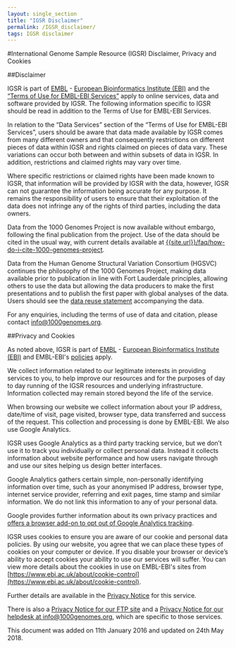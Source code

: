 ```yaml
---
layout: single_section
title: "IGSR Disclaimer"
permalink: /IGSR_disclaimer/
tags: IGSR disclaimer
---
```


#International Genome Sample Resource (IGSR) Disclaimer, Privacy and Cookies

##Disclaimer

IGSR is part of [EMBL](http://www.embl.org) - [European Bioinformatics Institute (EBI)](http://www.ebi.ac.uk) and the [“Terms of Use for EMBL-EBI Services”]( https://www.ebi.ac.uk/about/terms-of-use) apply to online services, data and software provided by IGSR. The following information specific to IGSR should be read in addition to the Terms of Use for EMBL-EBI Services. 

In relation to the “Data Services” section of the “Terms of Use for EMBL-EBI Services”, users should be aware that data made available by IGSR comes from many different owners and that consequently restrictions on different pieces of data within IGSR and rights claimed on pieces of data vary. These variations can occur both between and within subsets of data in IGSR. In addition, restrictions and claimed rights may vary over time.

Where specific restrictions or claimed rights have been made known to IGSR, that information will be provided by IGSR with the data, however, IGSR can not guarantee the information being accurate for any purpose. It remains the responsibility of users to ensure that their exploitation of the data does not infringe any of the rights of third parties, including the data owners.

Data from the 1000 Genomes Project is now available without embargo, following the final publication from the project. Use of the data should be cited in the usual way, with current details available at  [{{site.url}}/faq/how-do-i-cite-1000-genomes-project](/faq/how-do-i-cite-1000-genomes-project).

Data from the Human Genome Structural Variation Consortium (HGSVC) continues the philosophy of the 1000 Genomes Project, making data available prior to publication in line with Fort Lauderdale principles, allowing others to use the data but allowing the data producers to make the first presentations and to publish the first paper with global analyses of the data. Users should see the [data reuse statement](https://github.com/igsr/1000Genomes_data_indexes/blob/master/data_collections/hgsv_sv_discovery/README_hgsvc_datareuse_statement.md) accompanying the data.

For any enquiries, including the terms of use of data and citation, please contact info@1000genomes.org.

##Privacy and Cookies

As noted above, IGSR is part of [EMBL](http://www.embl.org) - [European Bioinformatics Institute (EBI)](http://www.ebi.ac.uk) and EMBL-EBI's [policies]( https://www.ebi.ac.uk/about/terms-of-use) apply.

We collect information related to our legitimate interests in providing services to you, to help improve our resources and for the purposes of day to day running of the IGSR resources and underlying infrastructure. Information collected may remain stored beyond the life of the service. 

When browsing our website we collect information about your IP address, date/time of visit, page visited, browser type, data transferred and success of the request. This collection and processing is done by EMBL-EBI. We also use Google Analytics.

IGSR uses Google Analytics as a third party tracking service, but we don’t use it to track you individually or collect personal data. Instead it collects information about website performance and how users navigate through and use our sites helping us design better interfaces.

Google Analytics gathers certain simple, non-personally identifying information over time, such as your anonymised IP address, browser type, internet service provider, referring and exit pages, time stamp and similar information. We do not link this information to any of your personal data.

Google provides further information about its own privacy practices and [offers a browser add-on to opt out of Google Analytics tracking](https://tools.google.com/dlpage/gaoptout).

IGSR uses cookies to ensure you are aware of our cookie and personal data policies. By using our website, you agree that we can place these types of cookies on your computer or device. If you disable your browser or device’s ability to accept cookies your ability to use our services will suffer. You can view more details about the cookies in use on EMBL-EBI's sites from [https://www.ebi.ac.uk/about/cookie-control](https://www.ebi.ac.uk/about/cookie-control).

Further details are available in the [Privacy Notice]() for this service. 

There is also a [Privacy Notice for our FTP site]() and a [Privacy Notice for our helpdesk at info@1000genomes.org](), which are specific to those services.


This document was added on 11th January 2016 and updated on 24th May 2018.
